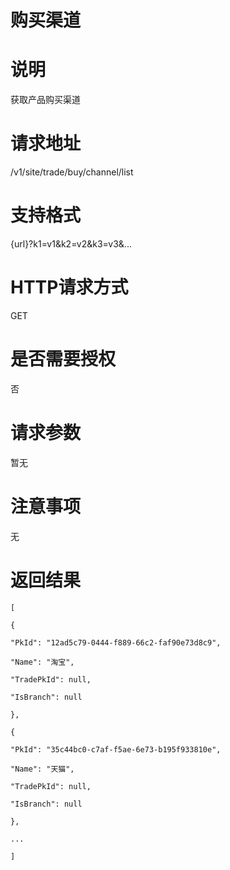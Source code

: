 # 购买渠道

# 说明

获取产品购买渠道

# 请求地址

\/v1\/site\/trade\/buy\/channel\/list

# 支持格式

{url}?k1=v1&k2=v2&k3=v3&...

# HTTP请求方式

GET

# 是否需要授权

否

# 请求参数

暂无

# 注意事项

无

# 返回结果

`[`

`{`

`"PkId": "12ad5c79-0444-f889-66c2-faf90e73d8c9",`

`"Name": "淘宝",`

`"TradePkId": null,`

`"IsBranch": null`

`},`

`{`

`"PkId": "35c44bc0-c7af-f5ae-6e73-b195f933810e",`

`"Name": "天猫",`

`"TradePkId": null,`

`"IsBranch": null`

`},`

`...`

`]`

